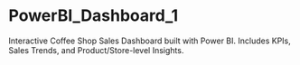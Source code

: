 # PowerBI_Dashboard_1
Interactive Coffee Shop Sales Dashboard built with Power BI. Includes KPIs, Sales Trends, and Product/Store-level Insights.
